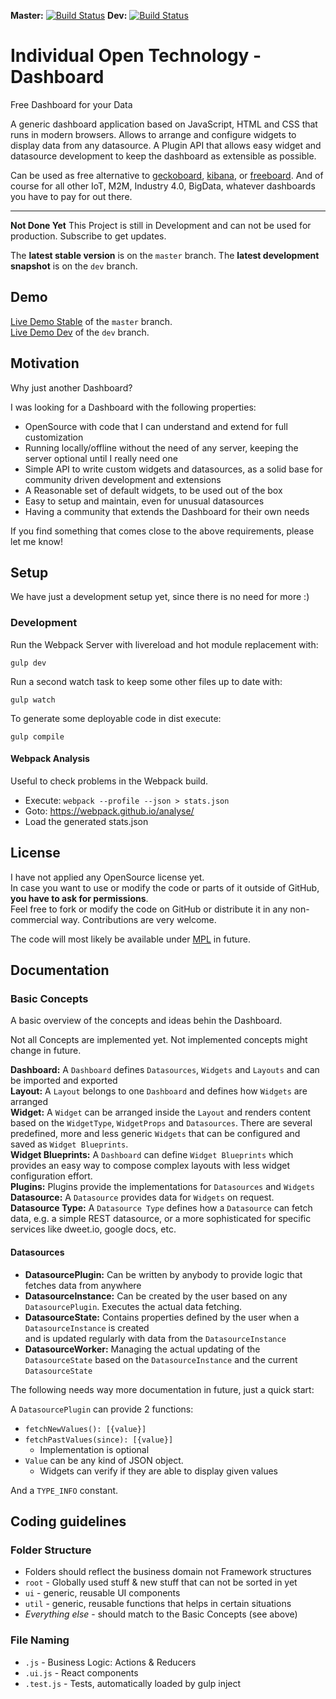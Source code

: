 **Master:**  [![Build Status](https://travis-ci.org/Niondir/iot-dashboard.svg?branch=master)](https://travis-ci.org/Niondir/iot-dashboard) **Dev:** [![Build Status](https://travis-ci.org/Niondir/iot-dashboard.svg?branch=dev)](https://travis-ci.org/Niondir/iot-dashboard)  

# Individual Open Technology - Dashboard
Free Dashboard for your Data

A generic dashboard application based on JavaScript, HTML and CSS that runs in modern browsers.
Allows to arrange and configure widgets to display data from any datasource.
A Plugin API that allows easy widget and datasource development to keep the dashboard as extensible as possible.

Can be used as free alternative to [geckoboard](https://www.geckoboard.com), [kibana](https://www.elastic.co/products/kibana), or [freeboard](https://freeboard.io/). 
And of course for all other IoT, M2M, Industry 4.0, BigData, whatever dashboards you have to pay for out there.

---

**Not Done Yet**
This Project is still in Development and can not be used for production. Subscribe to get updates.

The **latest stable version** is on the `master` branch.
The **latest development snapshot** is on the `dev` branch.

## Demo ##

 [Live Demo Stable](http://demo.iot-dashboard.org/) of the `master` branch.  
 [Live Demo Dev](http://demo.iot-dashboard.org/branch/dev/) of the `dev` branch.

## Motivation ##
Why just another Dashboard?

I was looking for a Dashboard with the following properties:

- OpenSource with code that I can understand and extend for full customization
- Running locally/offline without the need of any server, keeping the server optional until I really need one
- Simple API to write custom widgets and datasources, as a solid base for community driven development and extensions
- A Reasonable set of default widgets, to be used out of the box
- Easy to setup and maintain, even for unusual datasources
- Having a community that extends the Dashboard for their own needs

If you find something that comes close to the above requirements, please let me know!

## Setup ##

We have just a development setup yet, since there is no need for more :)

### Development ###

Run the Webpack Server with livereload and hot module replacement with:

    gulp dev
  
Run a second watch task to keep some other files up to date with:

    gulp watch

To generate some deployable code in dist execute:

    gulp compile

#### Webpack Analysis ####

Useful to check problems in the Webpack build.

- Execute: `webpack --profile --json > stats.json`
- Goto: https://webpack.github.io/analyse/
- Load the generated stats.json

## License ##
I have not applied any OpenSource license yet.  
In case you want to use or modify the code or parts of it outside of GitHub, **you have to ask for permissions**.  
Feel free to fork or modify the code on GitHub or distribute it in any non-commercial way. Contributions are very welcome.

The code will most likely be available under [MPL](https://www.mozilla.org/en-US/MPL/) in future.

## Documentation ##

### Basic Concepts ###
A basic overview of the concepts and ideas behin the Dashboard.

Not all Concepts are implemented yet. Not implemented concepts might change in future.

**Dashboard:** A `Dashboard` defines `Datasources`, `Widgets` and `Layouts` and can be imported and exported  
**Layout:** A `Layout` belongs to one `Dashboard` and defines how `Widgets` are arranged  
**Widget:** A `Widget` can be arranged inside the `Layout` and renders content based on the `WidgetType`, `WidgetProps` and `Datasources`.
There are several predefined, more and less generic `Widgets` that can be configured and saved as `Widget Blueprints`.  
**Widget Blueprints:** A `Dashboard` can define `Widget Blueprints` which provides an easy way to compose complex layouts with less widget configuration effort.  
**Plugins:** Plugins provide the implementations for `Datasources` and `Widgets`  
**Datasource:** A `Datasource` provides data for `Widgets` on request.  
**Datasource Type:** A `Datasource Type` defines how a `Datasource` can fetch data, 
e.g. a simple REST datasource, or a more sophisticated for specific services like dweet.io, google docs, etc.

#### Datasources ####

* **DatasourcePlugin:** Can be written by anybody to provide logic that fetches data from anywhere
* **DatasourceInstance:** Can be created by the user based on any `DatasourcePlugin`. Executes the actual data fetching.
* **DatasourceState:** Contains properties defined by the user when a `DatasourceInstance` is created  
 and is updated regularly with data from the `DatasourceInstance`
* **DatasourceWorker:** Managing the actual updating of the `DatasourceState` based on the `DatasourceInstance` and the current `DatasourceState`

The following needs way more documentation in future, just a quick start:

A `DatasourcePlugin` can provide 2 functions:
* `fetchNewValues(): [{value}]`
* `fetchPastValues(since): [{value}]`
  * Implementation is optional
* `Value` can be any kind of JSON object. 
    * Widgets can verify if they are able to display given values
    
And a `TYPE_INFO` constant.

## Coding guidelines ##

### Folder Structure ###

* Folders should reflect the business domain not Framework structures 
* `root` - Globally used stuff & new stuff that can not be sorted in yet
* `ui` - generic, reusable UI components
* `util` - generic, reusable functions that helps in certain situations
* *Everything else* - should match to the Basic Concepts (see above)

### File Naming ###

* `.js` - Business Logic: Actions & Reducers
* `.ui.js` - React components
* `.test.js` - Tests, automatically loaded by gulp inject


